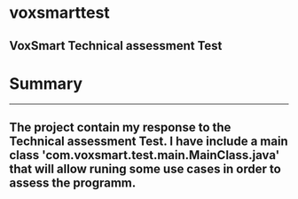 # voxsmarttest
VoxSmart Technical assessment Test
------------------------------------------------------------------------
# Summary
------------------------------------------------------------------------
The project contain my response to the Technical assessment Test.
I have include a main class 'com.voxsmart.test.main.MainClass.java' 
that will allow runing some use cases in order to assess the programm.
------------------------------------------------------------------------



